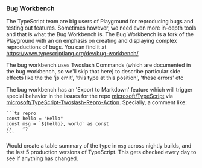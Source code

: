 ### Bug Workbench

The TypeScript team are big users of Playground for reproducing bugs and testing out features. Sometimes however, we need even more in-depth tools and that is what the Bug Workbench is. The Bug Workbench is a fork of the Playground with an on emphasis on creating and displaying complex reproductions of bugs. You can find it at https://www.typescriptlang.org/dev/bug-workbench/

The bug workbench uses Twoslash Commands (which are documented in the bug workbench, so we'll skip that here) to describe particular side effects like the the 'js emit', 'this type at this position', 'these errors' etc

The bug workbench has an 'Export to Markdown' feature which will trigger special behavior in the issues for the repo [microsoft/TypeScript](https://github.com/microsoft/TypeScript) via [microsoft/TypeScript-Twoslash-Repro-Action](https://github.com/microsoft/TypeScript-Twoslash-Repro-Action#twoslash-verify-github-action). Specially, a comment like:

````
```ts repro
const hello = "Hello"
const msg = `${hello}, world` as const
//    ^?
```
````

Would create a table summary of the type in `msg` across nightly builds, and the last 5 production versions of TypeScript. This gets checked every day to see if anything has changed.
